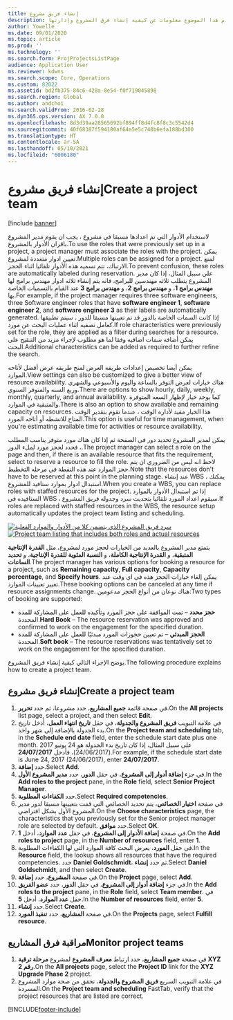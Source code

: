 ```yaml
---
title: إنشاء فريق مشروع
description: يقدم هذا الموضوع معلومات عن كيفية إنشاء فرق المشروع وإدارتها.
author: Yowelle
ms.date: 09/01/2020
ms.topic: article
ms.prod: ''
ms.technology: ''
ms.search.form: ProjProjectsListPage
audience: Application User
ms.reviewer: kdwns
ms.search.scope: Core, Operations
ms.custom: 82022
ms.assetid: bd2fb375-84c6-428a-8e54-f0f719045898
ms.search.region: Global
ms.author: andchoi
ms.search.validFrom: 2016-02-28
ms.dyn365.ops.version: AX 7.0.0
ms.openlocfilehash: 8d3d39aa28565692bf894ff8d4fc8f8c3c5542d4
ms.sourcegitcommit: 40f68387f594180af64a5e5c748b6efa188bd300
ms.translationtype: HT
ms.contentlocale: ar-SA
ms.lasthandoff: 05/10/2021
ms.locfileid: "6006180"
---
```

# <a name="create-a-project-team"></a><span data-ttu-id="6b0f4-103">إنشاء فريق مشروع</span><span class="sxs-lookup"><span data-stu-id="6b0f4-103">Create a project team</span></span>

[!include [banner](../includes/banner.md)]

<span data-ttu-id="6b0f4-104">لاستخدام الأدوار التي تم اعدادها مسبقا في مشروع ، يجب ان يقوم مدير المشروع باقران الأدوار بالمشروع.</span><span class="sxs-lookup"><span data-stu-id="6b0f4-104">To use the roles that were previously set up in a project, a project manager must associate the roles with the project.</span></span> <span data-ttu-id="6b0f4-105">يمكن تعيين ادوار متعددة لمشروع.</span><span class="sxs-lookup"><span data-stu-id="6b0f4-105">Multiple roles can be assigned for a project.</span></span> <span data-ttu-id="6b0f4-106">لمنع الارتباك، تتم تسميه هذه الأدوار تلقائيا اثناء الحجز.</span><span class="sxs-lookup"><span data-stu-id="6b0f4-106">To prevent confusion, these roles are automatically labeled during reservation.</span></span> <span data-ttu-id="6b0f4-107">علي سبيل المثال، إذا كان مدير المشروع يتطلب ثلاثه مهندسين للبرامج، فانه يتم إنشاء ثلاثه ادوار مهندس برامج لها **مهندس برامج 1**، و **مهندس برامج 2**، و **مهندس برامج 3** عند القيام بالتسميات الخاصة بها.</span><span class="sxs-lookup"><span data-stu-id="6b0f4-107">For example, if the project manager requires three software engineers, three Software engineer roles that have **software engineer 1**, **software engineer 2**, and **software engineer 3** as their labels are automatically generated.</span></span> <span data-ttu-id="6b0f4-108">إذا كانت السمات الخاصة بالدور قد تم تعيينها مسبقا للدور ، سيتم تطبيقها كعامل تصفيه اثناء عمليات البحث عن مورد.</span><span class="sxs-lookup"><span data-stu-id="6b0f4-108">If role characteristics were previously set for the role, they are applied as a filter during searches for a resource.</span></span> <span data-ttu-id="6b0f4-109">يمكن أضافه سمات اضافيه وفقا لما هو مطلوب لإجراء مزيد من التنقيح علي البحث.</span><span class="sxs-lookup"><span data-stu-id="6b0f4-109">Additional characteristics can be added as required to further refine the search.</span></span>

<span data-ttu-id="6b0f4-110">يمكن أيضا تخصيص إعدادات طريقه العرض لمنح طريقه عرض أفضل لأتاحه الموارد.</span><span class="sxs-lookup"><span data-stu-id="6b0f4-110">View settings can also be customized to give a better view of resource availability.</span></span> <span data-ttu-id="6b0f4-111">هناك خيارات لعرض التوفر بالساعة واليوم والأسبوعي والشهري وربع السنه والمتوفر السنوي.</span><span class="sxs-lookup"><span data-stu-id="6b0f4-111">There are options to show hourly, daily, weekly, monthly, quarterly, and annual availability.</span></span> <span data-ttu-id="6b0f4-112">كما يوجد خيار لإظهار السعه المتوفرة والمتبقية في الموارد.</span><span class="sxs-lookup"><span data-stu-id="6b0f4-112">There is also an option to show available and remaining capacity on resources.</span></span> <span data-ttu-id="6b0f4-113">هذا الخيار مفيد لأداره الوقت ، عندما تقوم بتقدير الوقت المتاح للانشطه أو أتاحه المورد.</span><span class="sxs-lookup"><span data-stu-id="6b0f4-113">This option is useful for time management, when you're estimating available time for activities or resource availability.</span></span>

<span data-ttu-id="6b0f4-114">يمكن لمدير المشروع تحديد دور في الصفحة ثم إذا كان هناك مورد متوفر يناسب المطلب ، فحدد لحجز مورد لملء الدور.</span><span class="sxs-lookup"><span data-stu-id="6b0f4-114">The project manager can select a role on the page and then, if there is an available resource that fits the requirement, select to reserve a resource to fill the role.</span></span> <span data-ttu-id="6b0f4-115">لاحظ انه ليس من الضروري ان يتم حجز الموارد عند هذه النقطة في مرحله التخطيط.</span><span class="sxs-lookup"><span data-stu-id="6b0f4-115">Note that the resources don't have to be reserved at this point in the planning stage.</span></span> <span data-ttu-id="6b0f4-116">عند إنشاء WBS ، يمكنك استبدال ادوار بموارد ستافيد للمشروع.</span><span class="sxs-lookup"><span data-stu-id="6b0f4-116">When you create a WBS, you can replace roles with staffed resources for the project.</span></span> <span data-ttu-id="6b0f4-117">إذا تم استبدال الأدوار بالموارد الستافيده في WBS ، سيقوم اعداد المورد تلقائيا بتحديث سرد وجدوله فريق المشروع.</span><span class="sxs-lookup"><span data-stu-id="6b0f4-117">If roles are replaced with staffed resources in the WBS, the resource setup automatically updates the project team listing and scheduling.</span></span>

<span data-ttu-id="6b0f4-118">[![سرد فريق المشروع الذي يتضمن كلا من الأدوار والموارد الفعلية](./media/projectresourcing03-1024x368.jpg)](./media/projectresourcing03.jpg)</span><span class="sxs-lookup"><span data-stu-id="6b0f4-118">[![Project team listing that includes both roles and actual resources](./media/projectresourcing03-1024x368.jpg)](./media/projectresourcing03.jpg)</span></span> 

<span data-ttu-id="6b0f4-119">يتمتع مدير المشروع بالعديد من الخيارات لحجز مورد لمشروع، مثل **القدرة الإنتاجية المتبقية**، و **القدرة الإنتاجية الكاملة**، و **النسبة المئوية للقدرة الإنتاجية**، و **تحديد الساعات**.</span><span class="sxs-lookup"><span data-stu-id="6b0f4-119">The project manager has various options for booking a resource for a project, such as **Remaining capacity**, **Full capacity**, **Capacity percentage**, and **Specify hours**.</span></span> <span data-ttu-id="6b0f4-120">يمكن إلغاء خيارات الحجز هذه في اي وقت عند تغيير تعيينات الموارد.</span><span class="sxs-lookup"><span data-stu-id="6b0f4-120">These booking options can be canceled at any time if resource assignments change.</span></span> <span data-ttu-id="6b0f4-121">هناك نوعان من أنواع الحجز مدعومين:</span><span class="sxs-lookup"><span data-stu-id="6b0f4-121">Two types of booking are supported:</span></span>

- <span data-ttu-id="6b0f4-122">**حجز محدد** – تمت الموافقة على حجز المورد وتأكيده للعمل على المشاركة للمدة المحددة.</span><span class="sxs-lookup"><span data-stu-id="6b0f4-122">**Hard Book** – The resource reservation was approved and confirmed to work on the engagement for the specified duration.</span></span>
- <span data-ttu-id="6b0f4-123">**الحجز المبدئي** – تم تعيين حجوزات المورد مبدئيًا للعمل على المشاركة للمدة المحددة.</span><span class="sxs-lookup"><span data-stu-id="6b0f4-123">**Soft book** – The resource reservations was tentatively set to work on the engagement for the specified duration.</span></span>

<span data-ttu-id="6b0f4-124">يوضح الإجراء التالي كيفية إنشاء فريق المشروع.</span><span class="sxs-lookup"><span data-stu-id="6b0f4-124">The following procedure explains how to create a project team.</span></span>

## <a name="create-a-project-team"></a><span data-ttu-id="6b0f4-125">إنشاء فريق مشروع</span><span class="sxs-lookup"><span data-stu-id="6b0f4-125">Create a project team</span></span>

1. <span data-ttu-id="6b0f4-126">في صفحة قائمة **جميع المشاريع**، حدد مشروعا، ثم حدد **تحرير**.</span><span class="sxs-lookup"><span data-stu-id="6b0f4-126">On the **All projects** list page, select a project, and then select **Edit**.</span></span>
2. <span data-ttu-id="6b0f4-127">في علامة التبويب **فريق المشروع والجدولة**، في حقل **تاريخ انتهاء العمل**، أدخل تاريخ بدء الجدولة بالإضافة إلى شهر واحد.</span><span class="sxs-lookup"><span data-stu-id="6b0f4-127">On the **Project team and scheduling** tab, in the **Schedule end date** field, enter the schedule start date plus one month.</span></span> <span data-ttu-id="6b0f4-128">علي سبيل المثال، إذا كان تاريخ بدء الجدولة هو 24 يونيو 2017 (24/06/2017)، فأدخل **24/07/2017**.</span><span class="sxs-lookup"><span data-stu-id="6b0f4-128">For example, if the schedule start date is June 24, 2017 (24/06/2017), enter **24/07/2017**.</span></span>
3. <span data-ttu-id="6b0f4-129">حدد **إضافة**.</span><span class="sxs-lookup"><span data-stu-id="6b0f4-129">Select **Add**.</span></span>
4. <span data-ttu-id="6b0f4-130">في جزء **إضافة أدوار إلى المشروع**، في حقل **الدور**، حدد **مدير المشروع الأول**.</span><span class="sxs-lookup"><span data-stu-id="6b0f4-130">In the **Add roles to the project** pane, in the **Role** field, select **Senior Project Manager**.</span></span>
5. <span data-ttu-id="6b0f4-131">حدد **الكفاءات المطلوبة**.</span><span class="sxs-lookup"><span data-stu-id="6b0f4-131">Select **Required competencies**.</span></span>
6. <span data-ttu-id="6b0f4-132">في صفحة **اختيار الخصائص**، يتم تحديد الخصائص التي قمت بتعيينها مسبقا لدور مدير المشروع الأول بشكل افتراضي.</span><span class="sxs-lookup"><span data-stu-id="6b0f4-132">On the **Choose characteristics** page, the characteristics that you previously set for the Senior project manager role are selected by default.</span></span> <span data-ttu-id="6b0f4-133">حدد **موافق**.</span><span class="sxs-lookup"><span data-stu-id="6b0f4-133">Select **OK**.</span></span>
7. <span data-ttu-id="6b0f4-134">في صفحة **إضافة الأدوار إلى المشروع**، في حقل **عدد الموارد**، أدخل **1**.</span><span class="sxs-lookup"><span data-stu-id="6b0f4-134">On the **Add roles to project** page, in the **Number of resources** field, enter **1**.</span></span>
8. <span data-ttu-id="6b0f4-135">في حقل **المورد**، يعرض البحث كافة الموارد التي لها الكفاءات المطلوبة.</span><span class="sxs-lookup"><span data-stu-id="6b0f4-135">In the **Resource** field, the lookup shows all resources that have the required competencies.</span></span> <span data-ttu-id="6b0f4-136">حدد **Daniel Goldschmidt**، ثم حدد **إنشاء**.</span><span class="sxs-lookup"><span data-stu-id="6b0f4-136">Select **Daniel Goldschmidt**, and then select **Create**.</span></span>
9. <span data-ttu-id="6b0f4-137">في صفحة **المشروع**، حدد **إضافة**.</span><span class="sxs-lookup"><span data-stu-id="6b0f4-137">On the **Project** page, select **Add**.</span></span>
10. <span data-ttu-id="6b0f4-138">في جزء **إضافة أدوار إلى المشروع**، في حقل **الدور**، حدد **عضو الفريق**.</span><span class="sxs-lookup"><span data-stu-id="6b0f4-138">In the **Add roles to the project** pane, in the **Role** field, select **Team member**.</span></span> <span data-ttu-id="6b0f4-139">في حقل **عدد الموارد**، أدخل **5**.</span><span class="sxs-lookup"><span data-stu-id="6b0f4-139">In the **Number of resources** field, enter **5**.</span></span>
11. <span data-ttu-id="6b0f4-140">حدد **إنشاء**.</span><span class="sxs-lookup"><span data-stu-id="6b0f4-140">Select **Create**.</span></span>
12. <span data-ttu-id="6b0f4-141">في صفحة **المشاريع**، حدد **تنفيذ المورد**.</span><span class="sxs-lookup"><span data-stu-id="6b0f4-141">On the **Projects** page, select **Fulfill resource**.</span></span>

## <a name="monitor-project-teams"></a><span data-ttu-id="6b0f4-142">مراقبة فرق المشاريع</span><span class="sxs-lookup"><span data-stu-id="6b0f4-142">Monitor project teams</span></span>
1. <span data-ttu-id="6b0f4-143">في صفحة **جميع المشاريع**، حدد ارتباط **معرف المشروع** لمشروع **مرحلة ترقية XYZ رقم 2**.</span><span class="sxs-lookup"><span data-stu-id="6b0f4-143">On the **All projects** page, select the **Project ID** link for the **XYZ Upgrade Phase 2** project.</span></span>
2. <span data-ttu-id="6b0f4-144">في علامة التبويب السريع **فريق المشروع والجدولة**، تحقق من صحة موارد المشروع المسردة.</span><span class="sxs-lookup"><span data-stu-id="6b0f4-144">On the **Project team and scheduling** FastTab, verify that the project resources that are listed are correct.</span></span>


[!INCLUDE[footer-include](../includes/footer-banner.md)]
